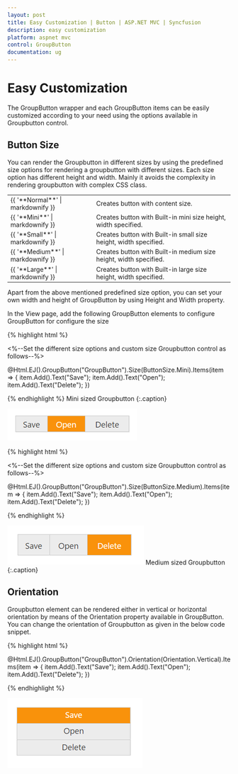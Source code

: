 ```yaml
---
layout: post
title: Easy Customization | Button | ASP.NET MVC | Syncfusion
description: easy customization
platform: aspnet mvc
control: GroupButton
documentation: ug
---
```


# Easy Customization

The GroupButton wrapper and each GroupButton items can be easily customized according to your need using the options available in Groupbutton control. 

## Button Size	

You can render the Groupbutton in different sizes by using the predefined size options for rendering a groupbutton with different sizes. Each size option has different height and width. Mainly it avoids the complexity in rendering groupbutton with complex CSS class. 

<table>
<tr>
<td>
{{ '**Normal**' | markdownify }}</td><td>
Creates button with content size.</td></tr>
<tr>
<td>
{{ '**Mini**' | markdownify }}</td><td>
Creates button with Built-in mini size height, width specified.</td></tr>
<tr>
<td>
{{ '**Small**' | markdownify }}</td><td>
Creates button with Built-in small size height, width specified.</td></tr>
<tr>
<td>
{{ '**Medium**' | markdownify }}</td><td>
Creates button with Built-in medium size height, width specified.</td></tr>
<tr>
<td>
{{ '**Large**' | markdownify }}</td><td>
Creates button with Built-in large size height, width specified.</td></tr>
</table>


Apart from the above mentioned predefined size option, you can set your own width and height of GroupButton by using Height and Width property.

In the View page, add the following GroupButton elements to configure GroupButton for configure the size

{% highlight html %}

<%--Set the different size options and custom size Groupbutton control as follows--%>

 @Html.EJ().GroupButton("GroupButton").Size(ButtonSize.Mini).Items(item =>
                   {
                       item.Add().Text("Save");
                       item.Add().Text("Open");
                       item.Add().Text("Delete");
                   })

{% endhighlight %}
Mini sized Groupbutton {:.caption}

![](Easy-Customization_images/mini.png)

{% highlight html %}

<%--Set the different size options and custom size Groupbutton control as follows--%>

@Html.EJ().GroupButton("GroupButton").Size(ButtonSize.Medium).Items(item =>
                   {
                       item.Add().Text("Save");
                       item.Add().Text("Open");
                       item.Add().Text("Delete");
                   })

{% endhighlight %}


![](Easy-Customization_images/medium.png)
Medium sized Groupbutton {:.caption}

## Orientation

Groupbutton element can be rendered either in vertical or horizontal orientation by means of the Orientation property available in GroupButton.
You can change the orientation of Groupbutton as given in the below code snippet.

{% highlight html %}

@Html.EJ().GroupButton("GroupButton").Orientation(Orientation.Vertical).Items(item =>
                   {
                       item.Add().Text("Save");
                       item.Add().Text("Open");
                       item.Add().Text("Delete");
                   })

{% endhighlight %}

![](Easy-Customization_images/orientation.png)
